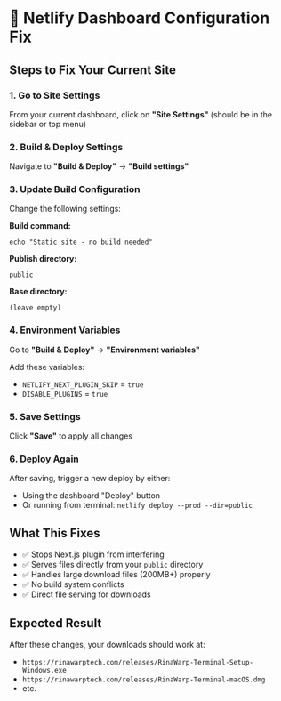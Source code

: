 # 🔧 Netlify Dashboard Configuration Fix

## Steps to Fix Your Current Site

### 1. **Go to Site Settings**
From your current dashboard, click on **"Site Settings"** (should be in the sidebar or top menu)

### 2. **Build & Deploy Settings**
Navigate to **"Build & Deploy"** → **"Build settings"**

### 3. **Update Build Configuration**
Change the following settings:

**Build command:** 
```
echo "Static site - no build needed"
```

**Publish directory:**
```
public
```

**Base directory:** 
```
(leave empty)
```

### 4. **Environment Variables**
Go to **"Build & Deploy"** → **"Environment variables"**

Add these variables:
- `NETLIFY_NEXT_PLUGIN_SKIP` = `true`
- `DISABLE_PLUGINS` = `true`

### 5. **Save Settings**
Click **"Save"** to apply all changes

### 6. **Deploy Again**
After saving, trigger a new deploy by either:
- Using the dashboard "Deploy" button
- Or running from terminal: `netlify deploy --prod --dir=public`

## What This Fixes
- ✅ Stops Next.js plugin from interfering
- ✅ Serves files directly from your `public` directory
- ✅ Handles large download files (200MB+) properly
- ✅ No build system conflicts
- ✅ Direct file serving for downloads

## Expected Result
After these changes, your downloads should work at:
- `https://rinawarptech.com/releases/RinaWarp-Terminal-Setup-Windows.exe`
- `https://rinawarptech.com/releases/RinaWarp-Terminal-macOS.dmg`
- etc.
